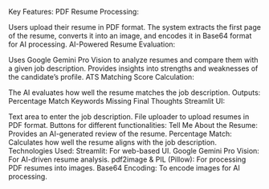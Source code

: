 Key Features:
PDF Resume Processing:

Users upload their resume in PDF format.
The system extracts the first page of the resume, converts it into an image, and encodes it in Base64 format for AI processing.
AI-Powered Resume Evaluation:

Uses Google Gemini Pro Vision to analyze resumes and compare them with a given job description.
Provides insights into strengths and weaknesses of the candidate’s profile.
ATS Matching Score Calculation:

The AI evaluates how well the resume matches the job description.
Outputs:
Percentage Match
Keywords Missing
Final Thoughts
Streamlit UI:

Text area to enter the job description.
File uploader to upload resumes in PDF format.
Buttons for different functionalities:
Tell Me About the Resume: Provides an AI-generated review of the resume.
Percentage Match: Calculates how well the resume aligns with the job description.
Technologies Used:
Streamlit: For web-based UI.
Google Gemini Pro Vision: For AI-driven resume analysis.
pdf2image & PIL (Pillow): For processing PDF resumes into images.
Base64 Encoding: To encode images for AI processing.
